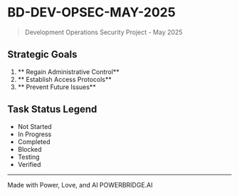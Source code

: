 #  BD-DEV-OPSEC-MAY-2025

> Development Operations Security Project - May 2025

##  Strategic Goals

1. ** Regain Administrative Control**
2. ** Establish Access Protocols**
3. ** Prevent Future Issues**

##  Task Status Legend

-  Not Started
-  In Progress
-  Completed
-  Blocked
-  Testing
-  Verified

---

Made with Power, Love, and AI    POWERBRIDGE.AI
